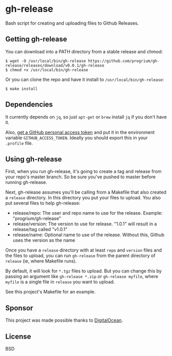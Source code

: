 # gh-release

Bash script for creating and uploading files to Github Releases.

## Getting gh-release

You can download into a PATH directory from a stable release and chmod:

	$ wget -O /usr/local/bin/gh-release https://github.com/progrium/gh-release/releases/download/v0.0.1/gh-release
	$ chmod +x /usr/local/bin/gh-release

Or you can clone the repo and have it install to `/usr/local/bin/gh-release`:

	$ make install

## Dependencies

It currently depends on `jq`, so just `apt-get` or `brew` install `jq` if you don't have it.

Also, [get a GitHub personal access token](https://help.github.com/articles/creating-an-access-token-for-command-line-use) and put it in the environment variable `GITHUB_ACCESS_TOKEN`. Ideally you should export this in your `.profile` file. 

## Using gh-release

First, when you run gh-release, it's going to create a tag and release from your repo's master branch. So be sure you've pushed to master before running gh-release.

Next, gh-release assumes you'll be calling from a Makefile that also created a `release` directory. In this directory you put your files to upload. You also put several files to help gh-release:

 * release/repo: The user and repo name to use for the release. Example: "progrium/gh-release"
 * release/version: The version to use for release. "1.0.1" will result in a release/tag called "v1.0.1"
 * release/name: Optional name to use of the release. Without this, Github uses the version as the name

Once you have a `release` directory with at least `repo` and `version` files and the files to upload, you can run `gh-release` from the parent directory of `release` (ie, where Makefile runs). 

By default, it will look for `*.tgz` files to upload. But you can change this by passing an argument like `gh-release *.zip` or `gh-release myfile`, where `myfile` is a single file in `release` you want to upload. 

See this project's Makefile for an example.

## Sponsor

This project was made possible thanks to [DigitalOcean](http://digitalocean.com).

## License

BSD